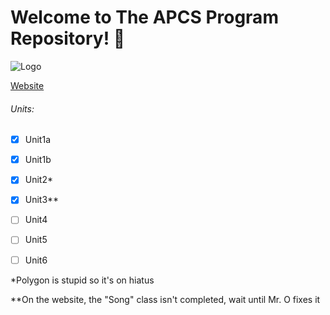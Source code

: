 # Welcome to The APCS Program Repository! :purple_heart:
![Logo](https://i.imgur.com/mZGHSXp.png)

<a href="https://sites.google.com/capousd.org/orourkeapcompscia/home">Website</a>

###### Units:

- [x] Unit1a

- [x] Unit1b

- [x] Unit2*

- [x] Unit3**

- [ ] Unit4

- [ ] Unit5

- [ ] Unit6





*Polygon is stupid so it's on hiatus

**On the website, the "Song" class isn't completed, wait until Mr. O fixes it
